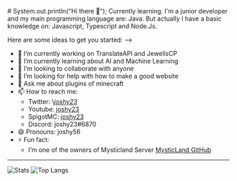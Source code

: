 <title>Pagina principal</title>
# System.out.println("Hi there 👋");
Currently learning. I'm a junior developer and my main programming language are: Java. But actually I have a basic knowledge on: Javascript, Typescript and Node.Js.

Here are some ideas to get you started:
-->
- 🔭 I’m currently working on TranslateAPI and JewellsCP
- 🌱 I’m currently learning about AI and Machine Learning
- 👯 I’m looking to collaborate with anyone
- 🤔 I’m looking for help with how to make a good website
- 💬 Ask me about plugins of minecraft
- 📫 How to reach me:
     - Twitter: \\[_joshy23_](https://twitter.com/_joshy23_)
     - Youtube: [joshy23](https://www.youtube.com/channel/UCFiYAlMJUW6rT3U8y7omtng?sub_confirmation=1)
     - SpigotMC: [joshy23](https://www.spigotmc.org/members/joshy23.576132/)
     - Discord: joshy23#6870
- 😄 Pronouns: joshy56
- ⚡ Fun fact: 
     - I’m one of the owners of Mysticland Server [MysticLand GitHub](https://github.com/MysticLandDev)
<hr>

![Stats](https://github-readme-stats.vercel.app/api?username=joshy56&show_icons=true&theme=react)
![Top Langs](https://github-readme-stats.vercel.app/api/top-langs/?username=joshy56&layout=compact&theme=react)

